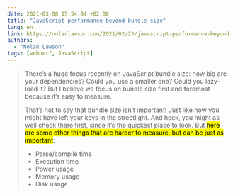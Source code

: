 ```yaml
---
date: 2021-03-08 15:54:04 +02:00
title: "JavaScript performance beyond bundle size"
lang: en
link: https://nolanlawson.com/2021/02/23/javascript-performance-beyond-bundle-size/
authors:
  - "Nolan Lawson"
tags: [webperf, JavaScript]
---
```


> There’s a huge focus recently on JavaScript bundle size: how big are your dependencies? Could you use a smaller one? Could you lazy-load it? But I believe we focus on bundle size first and foremost because it’s easy to measure.
>
> That’s not to say that bundle size isn’t important! Just like how you might have left your keys in the streetlight. And heck, you might as well check there first, since it’s the quickest place to look. But <mark>here are some other things that are harder to measure, but can be just as important</mark>:
>
> - Parse/compile time
> - Execution time
> - Power usage
> - Memory usage
> - Disk usage
